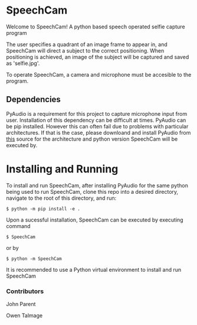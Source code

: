 SpeechCam
=========

Welcome to SpeechCam! A python based speech operated selfie capture program

The user specifies a quadrant of an image frame to appear in, and SpeechCam will direct a subject to the correct positioning. When positioning is achieved, an image of the subject will be captured and saved as 'selfie.jpg'.

To operate SpeechCam, a camera and microphone must be accesible to the program.

## Dependencies
PyAudio is a requirement for this project to capture microphone input from user. Installation of this dependency can be difficult at times. PyAudio can be pip installed. However this can often fail due to problems with particular architectures. If that is the case, please downloand and install PyAudio from [this](https://www.lfd.uci.edu/~gohlke/pythonlibs/#pyaudio) source for the architecture and python version SpeechCam will be executed by.

# Installing and Running
To install and run SpeechCam, after installing PyAudio for the same python being used to run SpeechCam, clone this repo into a desired directory, navigate to the root of this directory, and run:

```$ python -m pip install -e .```

Upon a sucessful installation, SpeechCam can be executed by executing command

```$ SpeechCam```

or by

```$ python -m SpeechCam```

It is recommended to use a Python virtual environment to install and run SpeechCam


### Contributors

John Parent

Owen Talmage